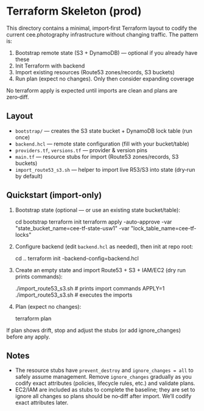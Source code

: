 # Terraform Skeleton (prod)

This directory contains a minimal, import‑first Terraform layout to codify the
current cee.photography infrastructure without changing traffic. The pattern is:

1) Bootstrap remote state (S3 + DynamoDB) — optional if you already have these
2) Init Terraform with backend
3) Import existing resources (Route53 zones/records, S3 buckets)
4) Run plan (expect no changes). Only then consider expanding coverage

No terraform apply is expected until imports are clean and plans are zero‑diff.

## Layout
- `bootstrap/` — creates the S3 state bucket + DynamoDB lock table (run once)
- `backend.hcl` — remote state configuration (fill with your bucket/table)
- `providers.tf`, `versions.tf` — provider & version pins
- `main.tf` — resource stubs for import (Route53 zones/records, S3 buckets)
- `import_route53_s3.sh` — helper to import live R53/S3 into state (dry‑run by default)

## Quickstart (import‑only)
1. Bootstrap state (optional — or use an existing state bucket/table):

   cd bootstrap
   terraform init
   terraform apply -auto-approve -var "state_bucket_name=cee-tf-state-usw1" -var "lock_table_name=cee-tf-locks"

2. Configure backend (edit `backend.hcl` as needed), then init at repo root:

   cd ..
   terraform init -backend-config=backend.hcl

3. Create an empty state and import Route53 + S3 + IAM/EC2 (dry run prints commands):

   ./import_route53_s3.sh           # prints import commands
   APPLY=1 ./import_route53_s3.sh   # executes the imports

4. Plan (expect no changes):

   terraform plan

If plan shows drift, stop and adjust the stubs (or add ignore_changes) before any apply.

## Notes
- The resource stubs have `prevent_destroy` and `ignore_changes = all` to safely assume
  management. Remove `ignore_changes` gradually as you codify exact attributes (policies,
  lifecycle rules, etc.) and validate plans.
- EC2/IAM are included as stubs to complete the baseline; they are set to ignore all changes so
  plans should be no‑diff after import. We’ll codify exact attributes later.
